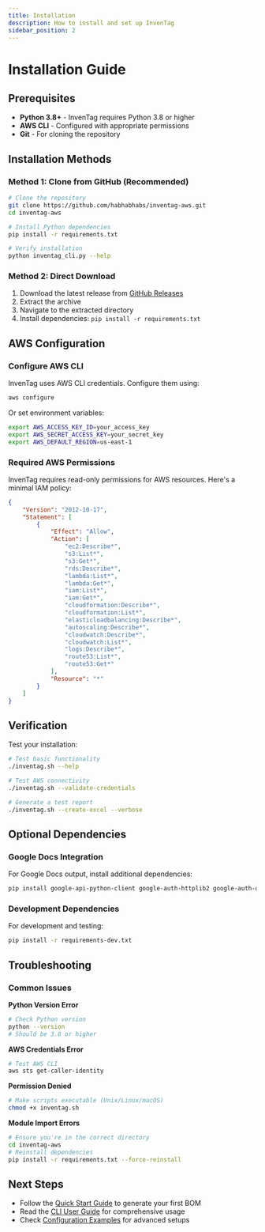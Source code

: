 ```yaml
---
title: Installation
description: How to install and set up InvenTag
sidebar_position: 2
---
```


# Installation Guide

## Prerequisites

- **Python 3.8+** - InvenTag requires Python 3.8 or higher
- **AWS CLI** - Configured with appropriate permissions
- **Git** - For cloning the repository

## Installation Methods

### Method 1: Clone from GitHub (Recommended)

```bash
# Clone the repository
git clone https://github.com/habhabhabs/inventag-aws.git
cd inventag-aws

# Install Python dependencies
pip install -r requirements.txt

# Verify installation
python inventag_cli.py --help
```

### Method 2: Direct Download

1. Download the latest release from [GitHub Releases](https://github.com/habhabhabs/inventag-aws/releases)
2. Extract the archive
3. Navigate to the extracted directory
4. Install dependencies: `pip install -r requirements.txt`

## AWS Configuration

### Configure AWS CLI

InvenTag uses AWS CLI credentials. Configure them using:

```bash
aws configure
```

Or set environment variables:

```bash
export AWS_ACCESS_KEY_ID=your_access_key
export AWS_SECRET_ACCESS_KEY=your_secret_key
export AWS_DEFAULT_REGION=us-east-1
```

### Required AWS Permissions

InvenTag requires read-only permissions for AWS resources. Here's a minimal IAM policy:

```json
{
    "Version": "2012-10-17",
    "Statement": [
        {
            "Effect": "Allow",
            "Action": [
                "ec2:Describe*",
                "s3:List*",
                "s3:Get*",
                "rds:Describe*",
                "lambda:List*",
                "lambda:Get*",
                "iam:List*",
                "iam:Get*",
                "cloudformation:Describe*",
                "cloudformation:List*",
                "elasticloadbalancing:Describe*",
                "autoscaling:Describe*",
                "cloudwatch:Describe*",
                "cloudwatch:List*",
                "logs:Describe*",
                "route53:List*",
                "route53:Get*"
            ],
            "Resource": "*"
        }
    ]
}
```

## Verification

Test your installation:

```bash
# Test basic functionality
./inventag.sh --help

# Test AWS connectivity
./inventag.sh --validate-credentials

# Generate a test report
./inventag.sh --create-excel --verbose
```

## Optional Dependencies

### Google Docs Integration

For Google Docs output, install additional dependencies:

```bash
pip install google-api-python-client google-auth-httplib2 google-auth-oauthlib
```

### Development Dependencies

For development and testing:

```bash
pip install -r requirements-dev.txt
```

## Troubleshooting

### Common Issues

**Python Version Error**
```bash
# Check Python version
python --version
# Should be 3.8 or higher
```

**AWS Credentials Error**
```bash
# Test AWS CLI
aws sts get-caller-identity
```

**Permission Denied**
```bash
# Make scripts executable (Unix/Linux/macOS)
chmod +x inventag.sh
```

**Module Import Errors**
```bash
# Ensure you're in the correct directory
cd inventag-aws
# Reinstall dependencies
pip install -r requirements.txt --force-reinstall
```

## Next Steps

- Follow the [Quick Start Guide](quick-start.md) to generate your first BOM
- Read the [CLI User Guide](../user-guides/CLI_USER_GUIDE.md) for comprehensive usage
- Check [Configuration Examples](../user-guides/CONFIGURATION_EXAMPLES.md) for advanced setups